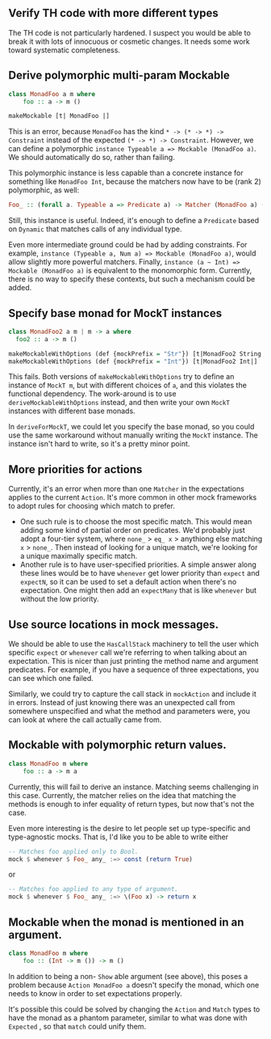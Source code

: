 ## Verify TH code with more different types

The TH code is not particularly hardened.  I suspect you would be able to break
it with lots of innocuous or cosmetic changes.  It needs some work toward
systematic completeness.

## Derive polymorphic multi-param Mockable

``` haskell
class MonadFoo a m where
    foo :: a -> m ()

makeMockable [t| MonadFoo |]
```

This is an error, because `MonadFoo` has the kind `* -> (* -> *) -> Constraint`
instead of the expected `(* -> *) -> Constraint`.  However, we can define a
polymorphic `instance Typeable a => Mockable (MonadFoo a)`.  We should
automatically do so, rather than failing.

This polymorphic instance is less capable than a concrete instance for something
like `MonadFoo Int`, because the matchers now have to be (rank 2) polymorphic,
as well:

``` haskell
Foo_ :: (forall a. Typeable a => Predicate a) -> Matcher (MonadFoo a) ()
```

Still, this instance is useful.  Indeed, it's enough to define a `Predicate`
based on `Dynamic` that matches calls of any individual type.

Even more intermediate ground could be had by adding constraints.  For example,
`instance (Typeable a, Num a) => Mockable (MonadFoo a)`, would allow slightly
more powerful matchers.  Finally, `instance (a ~ Int) => Mockable (MonadFoo a)`
is equivalent to the monomorphic form.  Currently, there is no way to specify
these contexts, but such a mechanism could be added.

## Specify base monad for MockT instances

``` haskell
class MonadFoo2 a m | m -> a where
  foo2 :: a -> m ()

makeMockableWithOptions (def {mockPrefix = "Str"}) [t|MonadFoo2 String|]
makeMockableWithOptions (def {mockPrefix = "Int"}) [t|MonadFoo2 Int|]
```

This fails.  Both versions of `makeMockableWithOptions` try to define an
instance of `MockT m`, but with different choices of `a`, and this violates the
functional dependency.  The work-around is to use `deriveMockableWithOptions`
instead, and then write your own `MockT` instances with different base monads.

In `deriveForMockT`, we could let you specify the base monad, so you could use
the same workaround without manually writing the `MockT` instance.  The instance
isn't hard to write, so it's a pretty minor point.

## More priorities for actions

Currently, it's an error when more than one `Matcher` in the expectations
applies to the current `Action`.  It's more common in other mock frameworks to
adopt rules for choosing which match to prefer.

* One such rule is to choose the most specific match.  This would mean adding
  some kind of partial order on predicates.  We'd probably just adopt a
  four-tier system, where `none_` > `eq_ x` > anythiong else matching `x` >
  `none_`.  Then instead of looking for a unique match, we're looking for a
  unique maximally specific match.
* Another rule is to have user-specified priorities.  A simple answer along
  these lines would be to have `whenever` get lower priority than `expect` and
  `expectN`, so it can be used to set a default action when there's no
  expectation.  One might then add an `expectMany` that is like `whenever` but
  without the low priority.

## Use source locations in mock messages.

We should be able to use the `HasCallStack` machinery to tell the user which
specific `expect` or `whenever` call we're referring to when talking about an
expectation.  This is nicer than just printing the method name and argument
predicates.  For example, if you have a sequence of three expectations, you can
see which one failed.

Similarly, we could try to capture the call stack in `mockAction` and include
it in errors.  Instead of just knowing there was an unexpected call from
somewhere unspecified and what the method and parameters were, you can look at
where the call actually came from.

## Mockable with polymorphic return values.

``` haskell
class MonadFoo m where
    foo :: a -> m a
```

Currently, this will fail to derive an instance.  Matching seems challenging in
this case.  Currently, the matcher relies on the idea that matching the methods
is enough to infer equality of return types, but now that's not the case.

Even more interesting is the desire to let people set up type-specific and
type-agnostic mocks.  That is, I'd like you to be able to write either

``` haskell
-- Matches foo applied only to Bool.
mock $ whenever $ Foo_ any_ :=> const (return True)
```

or

``` haskell
-- Matches foo applied to any type of argument.
mock $ whenever $ Foo_ any_ :=> \(Foo x) -> return x
```

## Mockable when the monad is mentioned in an argument.

``` haskell
class MonadFoo m where
    foo :: (Int -> m ()) -> m ()
```

In addition to being a non- `Show` able argument (see above), this poses a
problem because `Action MonadFoo a` doesn't specify the monad, which one needs
to know in order to set expectations properly.

It's possible this could be solved by changing the `Action` and `Match` types
to have the monad as a phantom parameter, similar to what was done with
`Expected` , so that `match` could unify them.
